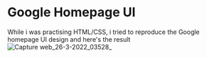 # Google Homepage UI

While i was practising HTML/CSS, i tried to reproduce the Google homepage UI design and here's the result 
![Capture web_26-3-2022_03528_](https://user-images.githubusercontent.com/69805539/160214787-16ce3204-268d-45f0-b655-807c448d05b1.jpeg)
